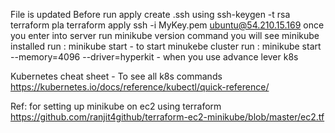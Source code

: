 File is updated
Before run apply create .ssh using  ssh-keygen -t rsa
terraform pla
terraform apply
ssh -i MyKey.pem ubuntu@54.210.15.169
once you enter into server
run minikube version command you will see minikube installed
run : minikube start - to start minukebe cluster
run : minikube start --memory=4096 --driver=hyperkit - when you use advance lever k8s

Kubernetes cheat sheet - To see all k8s commands 
https://kubernetes.io/docs/reference/kubectl/quick-reference/

Ref: for setting up minikube on ec2 using terraform 
https://github.com/ranjit4github/terraform-ec2-minikube/blob/master/ec2.tf
